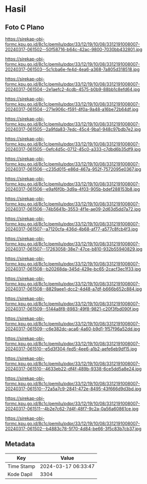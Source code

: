 # Hasil

## Foto C Plano

https://sirekap-obj-formc.kpu.go.id/8c1c/pemilu/pdpr/33/12/19/10/08/3312191008007-20240317-061502--50f58716-b64c-42ac-9800-7030bb432801.jpg

https://sirekap-obj-formc.kpu.go.id/8c1c/pemilu/pdpr/33/12/19/10/08/3312191008007-20240317-061503--5c1cba6e-fe4d-4ea6-a368-7a805d318518.jpg

https://sirekap-obj-formc.kpu.go.id/8c1c/pemilu/pdpr/33/12/19/10/08/3312191008007-20240317-061504--2e1aefc2-4cdb-4575-b0b9-88bb1c8efd64.jpg

https://sirekap-obj-formc.kpu.go.id/8c1c/pemilu/pdpr/33/12/19/10/08/3312191008007-20240317-061504--271e906c-f591-4f0a-9a48-a16be72b64df.jpg

https://sirekap-obj-formc.kpu.go.id/8c1c/pemilu/pdpr/33/12/19/10/08/3312191008007-20240317-061505--2a9fda83-7edc-45c4-9ba1-948c97bdb7e2.jpg

https://sirekap-obj-formc.kpu.go.id/8c1c/pemilu/pdpr/33/12/19/10/08/3312191008007-20240317-061505--0efc4d5c-0712-45c0-a333-c7dbd6b35df9.jpg

https://sirekap-obj-formc.kpu.go.id/8c1c/pemilu/pdpr/33/12/19/10/08/3312191008007-20240317-061506--c235d015-e86d-467a-952f-7572095e0367.jpg

https://sirekap-obj-formc.kpu.go.id/8c1c/pemilu/pdpr/33/12/19/10/08/3312191008007-20240317-061506--e9af6f0b-3d9a-4f03-905b-bdef288153b8.jpg

https://sirekap-obj-formc.kpu.go.id/8c1c/pemilu/pdpr/33/12/19/10/08/3312191008007-20240317-061506--74b5641b-3553-4f1e-ae09-2d63d5dd7a72.jpg

https://sirekap-obj-formc.kpu.go.id/8c1c/pemilu/pdpr/33/12/19/10/08/3312191008007-20240317-061507--a7120cfa-436d-4b68-af77-a577c8fcb4f3.jpg

https://sirekap-obj-formc.kpu.go.id/8c1c/pemilu/pdpr/33/12/19/10/08/3312191008007-20240317-061507--17263058-38e7-47ce-b810-932b55940829.jpg

https://sirekap-obj-formc.kpu.go.id/8c1c/pemilu/pdpr/33/12/19/10/08/3312191008007-20240317-061508--b20268da-345d-429e-bc65-2cacf3ec1f33.jpg

https://sirekap-obj-formc.kpu.go.id/8c1c/pemilu/pdpr/33/12/19/10/08/3312191008007-20240317-061508--8829aee1-dcc2-4d48-a7df-b666b652c884.jpg

https://sirekap-obj-formc.kpu.go.id/8c1c/pemilu/pdpr/33/12/19/10/08/3312191008007-20240317-061509--5144a8f8-8983-49f8-9821-c20f3fbd090f.jpg

https://sirekap-obj-formc.kpu.go.id/8c1c/pemilu/pdpr/33/12/19/10/08/3312191008007-20240317-061509--c6e382dc-aca6-4a60-b9d1-1f57f96a52dd.jpg

https://sirekap-obj-formc.kpu.go.id/8c1c/pemilu/pdpr/33/12/19/10/08/3312191008007-20240317-061510--e5d3f304-fed5-4ee6-a1b2-aefe6eb9df15.jpg

https://sirekap-obj-formc.kpu.go.id/8c1c/pemilu/pdpr/33/12/19/10/08/3312191008007-20240317-061510--4633eb22-df4f-489b-9338-6ce5dd5a8e24.jpg

https://sirekap-obj-formc.kpu.go.id/8c1c/pemilu/pdpr/33/12/19/10/08/3312191008007-20240317-061510--72a5a7c9-2841-472e-8495-43f666d9d3bd.jpg

https://sirekap-obj-formc.kpu.go.id/8c1c/pemilu/pdpr/33/12/19/10/08/3312191008007-20240317-061511--4b2e7c62-7d4f-48f7-9c2a-0a56a60861ce.jpg

https://sirekap-obj-formc.kpu.go.id/8c1c/pemilu/pdpr/33/12/19/10/08/3312191008007-20240317-061502--b4883c78-5f70-4d84-be66-3f5c83b7cb37.jpg


## Metadata

| Key        | Value               |
| ---------- | ------------------- |
| Time Stamp | 2024-03-17 06:33:47 |
| Kode Dapil | 3304                |



